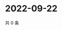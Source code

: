 # 2022-09-22

共 0 条

<!-- BEGIN WEIBO -->
<!-- 最后更新时间 Thu Sep 22 2022 12:15:03 GMT+0800 (China Standard Time) -->

<!-- END WEIBO -->
